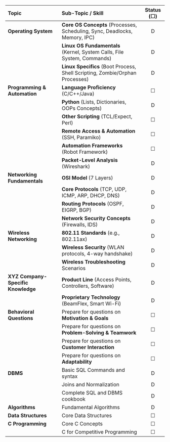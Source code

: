 | Topic                              | Sub-Topic / Skill                                                            | Status (☐) |
| :--------------------------------- | :--------------------------------------------------------------------------- | :--------: |
| **Operating System**               | **Core OS Concepts** (Processes, Scheduling, Sync, Deadlocks, Memory, IPC)   |     D      |
|                                    | **Linux OS Fundamentals** (Kernel, System Calls, File System, Commands)      |     D      |
|                                    | **Linux Specifics** (Boot Process, Shell Scripting, Zombie/Orphan Processes) |     D      |
| **Programming & Automation**       | **Language Proficiency** (C/C++/Java)                                        |     ☐      |
|                                    | **Python** (Lists, Dictionaries, OOPs Concepts)                              |     D      |
|                                    | **Other Scripting** (TCL/Expect, Perl)                                       |     ☐      |
|                                    | **Remote Access & Automation** (SSH, Paramiko)                               |     ☐      |
|                                    | **Automation Frameworks** (Robot Framework)                                  |     ☐      |
|                                    | **Packet-Level Analysis** (Wireshark)                                        |     D      |
| **Networking Fundamentals**        | **OSI Model** (7 Layers)                                                     |     D      |
|                                    | **Core Protocols** (TCP, UDP, ICMP, ARP, DHCP, DNS)                          |     D      |
|                                    | **Routing Protocols** (OSPF, EIGRP, BGP)                                     |     D      |
|                                    | **Network Security Concepts** (Firewalls, IDS)                               |     D      |
| **Wireless Networking**            | **802.11 Standards** (e.g., 802.11ax)                                        |     D      |
|                                    | **Wireless Security** (WLAN protocols, 4-way handshake)                      |     D      |
|                                    | **Wireless Troubleshooting** Scenarios                                       |     D      |
| **XYZ Company-Specific Knowledge** | **Product Line** (Access Points, Controllers, Software)                      |     D      |
|                                    | **Proprietary Technology** (BeamFlex, Smart Wi-Fi)                           |     D      |
| **Behavioral Questions**           | Prepare for questions on **Motivation & Goals**                              |     ☐      |
|                                    | Prepare for questions on **Problem-Solving & Teamwork**                      |     ☐      |
|                                    | Prepare for questions on **Customer Interaction**                            |     ☐      |
|                                    | Prepare for questions on **Adaptability**                                    |     ☐      |
| **DBMS**                           | Basic SQL Commands and syntax                                                |     D      |
|                                    | Joins and Normalization                                                      |     D      |
|                                    | Complete SQL and DBMS cookbook                                               |     D      |
| **Algorithms**                     | Fundamental Algorithms                                                       |     D      |
| **Data Structures**                | Core Data Structures                                                         |     ☐      |
| **C Programming**                  | Core C Concepts                                                              |     ☐      |
|                                    | C for Competitive Programming                                                |     ☐      |